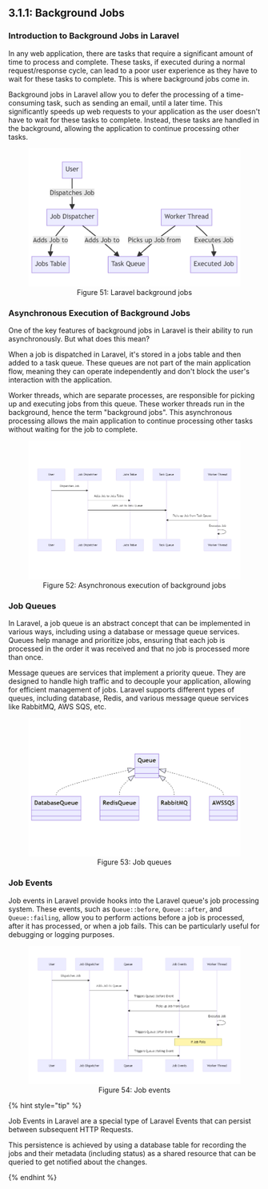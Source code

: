 ## 3.1.1: Background Jobs 

### Introduction to Background Jobs in Laravel

In any web application, there are tasks that require a significant amount of time to process and complete. These tasks, if executed during a normal request/response cycle, can lead to a poor user experience as they have to wait for these tasks to complete. This is where background jobs come in.

Background jobs in Laravel allow you to defer the processing of a time-consuming task, such as sending an email, until a later time. This significantly speeds up web requests to your application as the user doesn't have to wait for these tasks to complete. Instead, these tasks are handled in the background, allowing the application to continue processing other tasks.

<figure style="text-align: center">
  <img src="img_8.png" alt="Laravel background jobs">
  <figcaption style="text-align: center;">Figure 51: Laravel background jobs</figcaption>
</figure>

### Asynchronous Execution of Background Jobs

One of the key features of background jobs in Laravel is their ability to run asynchronously. But what does this mean?

When a job is dispatched in Laravel, it's stored in a jobs table and then added to a task queue. These queues are not part of the main application flow, meaning they can operate independently and don't block the user's interaction with the application.

Worker threads, which are separate processes, are responsible for picking up and executing jobs from this queue. These worker threads run in the background, hence the term "background jobs". This asynchronous processing allows the main application to continue processing other tasks without waiting for the job to complete.

<figure style="text-align: center">
  <img src="img_7.png" alt="Asynchronous execution of background jobs">
  <figcaption style="text-align: center;">Figure 52: Asynchronous execution of background jobs</figcaption>
</figure>

### Job Queues 

In Laravel, a job queue is an abstract concept that can be implemented in various ways, including using a database or message queue services. Queues help manage and prioritize jobs, ensuring that each job is processed in the order it was received and that no job is processed more than once.

Message queues are services that implement a priority queue. They are designed to handle high traffic and to decouple your application, allowing for efficient management of jobs. Laravel supports different types of queues, including database, Redis, and various message queue services like RabbitMQ, AWS SQS, etc.

<figure style="text-align: center">
  <img src="img_6.png" alt="Job queues">
  <figcaption style="text-align: center;">Figure 53: Job queues</figcaption>
</figure>


### Job Events

Job events in Laravel provide hooks into the Laravel queue's job processing system. These events, such as `Queue::before`, `Queue::after`, and `Queue::failing`, allow you to perform actions before a job is processed, after it has processed, or when a job fails. This can be particularly useful for debugging or logging purposes.

<figure style="text-align: center">
  <img src="img_5.png" alt="Job events">
  <figcaption style="text-align: center;">Figure 54: Job events</figcaption>
</figure>


{% hint style="tip" %}

Job Events in Laravel are a special type of Laravel Events that can persist between subsequent HTTP Requests.

This persistence is achieved by using a database table for recording the jobs and their metadata (including status) as a shared resource that can be queried to get notified about the changes.

{% endhint %}
